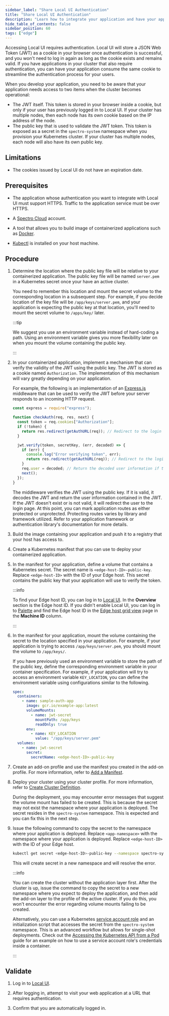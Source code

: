 ```yaml
---
sidebar_label: "Share Local UI Authentication"
title: "Share Local UI Authentication"
description: "Learn how to integrate your application and have your application share the Local UI authentication token."
hide_table_of_contents: false
sidebar_position: 60
tags: ["edge"]
---
```


Accessing Local UI requires authentication. Local UI will store a JSON Web Token (JWT) as a cookie in your browser once
authentication is successful, and you won't need to log in again as long as the cookie exists and remains valid. If you
have applications in your cluster that also require authentication, you can have your application consume the same
cookie to streamline the authentication process for your users.

When you develop your application, you need to be aware that your application needs access to two items when the cluster
becomes operational:

- The JWT itself. This token is stored in your browser inside a cookie, but only if your user has previously logged in
  to Local UI. If your cluster has multiple nodes, then each node has its own cookie based on the IP address of the
  node.
- The public key that is used to validate the JWT token. This token is exposed as a secret in the `spectro-system`
  namespace when you provision your Kubernetes cluster. If your cluster has multiple nodes, each node will also have its
  own public key.

## Limitations

- The cookies issued by Local UI do not have an expiration date.

## Prerequisites

- The application whose authentication you want to integrate with Local UI must support HTTPS. Traffic to the
  application service must be over HTTPS.

- A [Spectro Cloud](https://console.spectrocloud.com) account.

- A tool that allows you to build image of containerized applications such as [Docker](https://docker.io).

- [Kubectl](https://kubernetes.io/docs/reference/kubectl/) is installed on your host machine.

## Procedure

1. Determine the location where the public key file will be relative to your containerized application. The public key
   file will be named `server.pem` in a Kubernetes secret once your have an active cluster.

   You need to remember this location and mount the secret volume to the corresponding location in a subsequent step.
   For example, if you decide location of the key file will be `/app/keys/server.pem`, and your application is expecting
   the public key at that location, you'll need to mount the secret volume to `/apps/key/` later.

   :::tip

   We suggest you use an environment variable instead of hard-coding a path. Using an environment variable gives you
   more flexibility later on when you mount the volume containing the public key.

   :::

2. In your containerized application, implement a mechanism that can verify the validity of the JWT using the public
   key. The JWT is stored as a cookie named `Authorization`. The implementation of this mechanism will vary greatly
   depending on your application.

   For example, the following is an implementation of an [Express.js](https://expressjs.com/) middleware that can be
   used to verify the JWT before your server responds to an incoming HTTP request.

   ```javascript
   const express = require("express");

   function checkAuth(req, res, next) {
     const token = req.cookies["Authorization"];
     if (!token) {
       return res.redirect(getAuthURL(req)); // Redirect to the login screen if no token is detected
     }

     jwt.verify(token, secretKey, (err, decoded) => {
       if (err) {
         console.log("Error verifying token", err);
         return res.redirect(getAuthURL(req)); // Redirect to the login screen if the token is invalid
       }
       req.user = decoded; // Return the decoded user information if the token is valid
       next();
     });
   }
   ```

   The middleware verifies the JWT using the public key. If it is valid, it decodes the JWT and return the user
   information contained in the JWT. If the JWT doesn't exist or is not valid, it will redirect the user to the login
   page. At this point, you can mark application routes as either protected or unprotected. Protecting routes varies by
   library and framework utilized. Refer to your application framework or authentication library's documentation for
   more details.

3. Build the image containing your application and push it to a registry that your host has access to.

4. Create a Kubernetes manifest that you can use to deploy your containerized application.

5. In the manifest for your application, define a volume that contains a Kubernetes secret. The secret name is
   `<edge-host-ID>-public-key`. Replace `<edge-host-ID>` with the ID of your Edge host. This secret contains the public
   key that your application will use to verify the token.

   :::info

   To find your Edge host ID, you can log in to [Local UI](../host-management/access-console.md). In the **Overview**
   section is the Edge host ID. If you didn't enable Local UI, you can log in to
   [Palette](https://console.spectrocloud.com) and find the Edge host ID in the
   [Edge host grid view](../../site-deployment/edge-host-view.md) page in the **Machine ID** column.

   :::

6. In the manifest for your application, mount the volume containing the secret to the location specified in your
   application. For example, if your application is trying to access `/app/keys/server.pem`, you should mount the volume
   to `/app/keys/`.

   If you have previously used an environment variable to store the path of the public key, define the corresponding
   environment variable in your container specification. For example, if your application will try to access an
   environment variable `KEY_LOCATION`, you can define the environment variable using configurations similar to the
   following.

   ```yaml
   spec:
     containers:
       - name: sample-auth-app
         image: gcr.io/example-app:latest
         volumeMounts:
           - name: jwt-secret
             mountPath: /app/keys
             readOnly: true
         env:
           - name: KEY_LOCATION
             value: "/app/keys/server.pem"
     volumes:
       - name: jwt-secret
         secret:
           secretName: <edge-host-ID>-public-key
   ```

7. Create an add-on profile and use the manifest you created in the add-on profile. For more information, refer to
   [Add a Manifest](../../../../profiles/cluster-profiles/create-cluster-profiles/create-addon-profile/create-manifest-addon.md).

8. Deploy your cluster using your cluster profile. For more information, refer to
   [Create Cluster Definition](../../site-deployment/cluster-deployment.md).

   During the deployment, you may encounter error messages that suggest the volume mount has failed to be created. This
   is because the secret may not exist the namespace where your application is deployed. The secret resides in the
   `spectro-system` namespace. This is expected and you can fix this in the next step.

9. Issue the following command to copy the secret to the namespace where your application is deployed. Replace
   `<app-namespace>` with the namespace where your application is deployed. Replace `<edge-host-ID>` with the ID of your
   Edge host.

   ```bash
   kubectl get secret <edge-host-ID>-public-key --namespace spectro-system --output json | jq '.metadata.namespace = <app-namespace> | del(.metadata.resourceVersion, .metadata.creationTimestamp, .metadata.uid)' | kubectl apply --file -
   ```

   This will create secret in a new namespace and will resolve the error.

   :::info

   You can create the cluster without the application layer first. After the cluster is up, issue the command to copy
   the secret to a new namespace where you expect to deploy the application, and then add the add-on layer to the
   profile of the active cluster. If you do this, you won't encounter the error regarding volume mounts failing to be
   created.

   Alternatively, you can use a Kubernetes
   [service account role](https://kubernetes.io/docs/reference/access-authn-authz/rbac/#service-account-permissions) and
   an initialization script that accesses the secret from the `spectro-system` namespace. This is an advanced workflow
   but allows for single-shot deployments. Check out the
   [Accessing the Kubernetes API from a Pod](https://kubernetes.io/docs/tasks/run-application/access-api-from-pod/)
   guide for an example on how to use a service account role's credentials inside a container.

   :::

## Validate

1. Log in to [Local UI](../host-management/access-console.md).

2. After logging in, attempt to visit your web application at a URL that requires authentication.

3. Confirm that you are automatically logged in.
